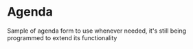 # Agenda
Sample of agenda form to use whenever needed, it's still being programmed to extend its functionality
